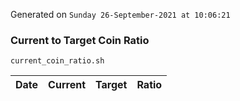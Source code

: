 Generated on `Sunday 26-September-2021 at 10:06:21`

### Current to Target Coin Ratio
`current_coin_ratio.sh`

Date|Current|Target|Ratio
---|---|---|---
